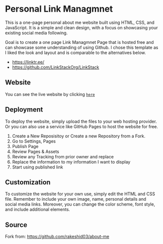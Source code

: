 # Personal Link Managmnet

This is a one-page personal about me website built using HTML, CSS, and JavaScript. It is a simple and clean design, with a focus on showcasing your existing social media following.

Goal is to create a one page Link Managmnet Page that is hosted free and can showcase some understanding of using Github. I chose this template as I liked the look and layout and is comparable to the alternatives below.
- https://linktr.ee/
- https://github.com/LinkStackOrg/LinkStack

## Website

You can see the live website by clicking [`here`](https://nathanpcheung.com)

## Deployment

To deploy the website, simply upload the files to your web hosting provider. Or you can also use a service like GitHub Pages to host the website for free.

1. Create a New Reposisitoy or Create a new Repository from a Fork.
2. Go to Settings, Pages
3. Publish Page
4. Review Pages & Assets
5. Review any Tracking from prior owner and replace
6. Replace the information to my information I want to display
7. Start using published link

## Customization

To customize the website for your own use, simply edit the HTML and CSS file. Remember to include your own image, name, personal details and social media links. Moreover, you can change the color scheme, font style, and include additional elements.

## Source
Fork from: https://github.com/rakeshid03/about-me




